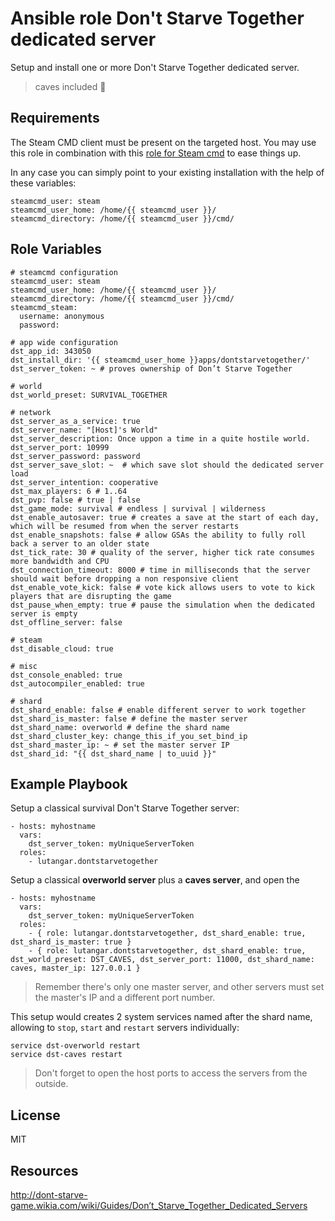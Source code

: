 Ansible role Don't Starve Together dedicated server
===================================================

Setup and install one or more Don't Starve Together dedicated server.
> caves included :mushroom:

Requirements
------------

The Steam CMD client must be present on the targeted host.
You may use this role in combination with this [role for Steam cmd](https://github.com/lutangar/ansible-role-steamcmd) to ease things up.

In any case you can simply point to your existing installation with the help of these variables:
```
steamcmd_user: steam
steamcmd_user_home: /home/{{ steamcmd_user }}/
steamcmd_directory: /home/{{ steamcmd_user }}/cmd/
```

Role Variables
--------------
```
# steamcmd configuration
steamcmd_user: steam
steamcmd_user_home: /home/{{ steamcmd_user }}/
steamcmd_directory: /home/{{ steamcmd_user }}/cmd/
steamcmd_steam:
  username: anonymous
  password:

# app wide configuration
dst_app_id: 343050
dst_install_dir: '{{ steamcmd_user_home }}apps/dontstarvetogether/'
dst_server_token: ~ # proves ownership of Don’t Starve Together

# world
dst_world_preset: SURVIVAL_TOGETHER

# network
dst_server_as_a_service: true
dst_server_name: "[Host]'s World"
dst_server_description: Once uppon a time in a quite hostile world.
dst_server_port: 10999
dst_server_password: password
dst_server_save_slot: ~  # which save slot should the dedicated server load
dst_server_intention: cooperative
dst_max_players: 6 # 1..64
dst_pvp: false # true | false
dst_game_mode: survival # endless | survival | wilderness
dst_enable_autosaver: true # creates a save at the start of each day, which will be resumed from when the server restarts
dst_enable_snapshots: false # allow GSAs the ability to fully roll back a server to an older state
dst_tick_rate: 30 # quality of the server, higher tick rate consumes more bandwidth and CPU
dst_connection_timeout: 8000 # time in milliseconds that the server should wait before dropping a non responsive client
dst_enable_vote_kick: false # vote kick allows users to vote to kick players that are disrupting the game
dst_pause_when_empty: true # pause the simulation when the dedicated server is empty
dst_offline_server: false

# steam
dst_disable_cloud: true

# misc
dst_console_enabled: true
dst_autocompiler_enabled: true

# shard
dst_shard_enable: false # enable different server to work together
dst_shard_is_master: false # define the master server
dst_shard_name: overworld # define the shard name
dst_shard_cluster_key: change_this_if_you_set_bind_ip
dst_shard_master_ip: ~ # set the master server IP
dst_shard_id: "{{ dst_shard_name | to_uuid }}"
```

Example Playbook
----------------

Setup a classical survival Don't Starve Together server:
```
- hosts: myhostname
  vars:
    dst_server_token: myUniqueServerToken
  roles:
    - lutangar.dontstarvetogether
```

Setup a classical **overworld server** plus a **caves server**, and open the
```
- hosts: myhostname
  vars:
    dst_server_token: myUniqueServerToken
  roles:
    - { role: lutangar.dontstarvetogether, dst_shard_enable: true, dst_shard_is_master: true }
    - { role: lutangar.dontstarvetogether, dst_shard_enable: true, dst_world_preset: DST_CAVES, dst_server_port: 11000, dst_shard_name: caves, master_ip: 127.0.0.1 }
```

> Remember there's only one master server, and other servers must set the master's IP and a different port number.

This setup would creates 2 system services named after the shard name, allowing to `stop`, `start` and `restart` servers individually:
```
service dst-overworld restart
service dst-caves restart
```

> Don't forget to open the host ports to access the servers from the outside.

License
-------

MIT

Resources
---------

<http://dont-starve-game.wikia.com/wiki/Guides/Don’t_Starve_Together_Dedicated_Servers>
